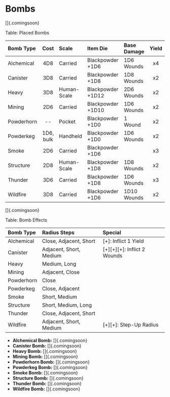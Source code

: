 # Bombs

[]{.comingsoon}

Table: Placed Bombs

| Bomb Type  | Cost       | Scale       | Item Die          | Base Damage | Yield |
| :--------- | :--------: | :---------- | :---------------- | :---------- | :---: |
| Alchemical | 4D8        | Carried     | Blackpowder  +1D6 |  1D6 Wounds | x4    |
| Canister   | 3D8        | Carried     | Blackpowder  +1D8 |  1D8 Wounds | x2    |
| Heavy      | 3D8        | Human-Scale | Blackpowder +1D12 |  2D6 Wounds | x2    |
| Mining     | 2D6        | Carried     | Blackpowder +1D10 |  1D6 Wounds | x2    |
| Powderhorn | --         | Pocket      | Blackpowder  +1D0 |    1 Wound  | x2    |
| Powderkeg  | 1D6, bulk  | Handheld    | Blackpowder  +1D0 |  1D6 Wounds | x2    |
| Smoke      | 2D6        | Carried     | Blackpowder  +1D6 |             | x3    |
| Structure  | 2D8        | Human-Scale | Blackpowder  +1D8 |  1D8 Wounds | x2    |
| Thunder    | 3D6        | Carried     | Blackpowder  +1D8 |  1D6 Wounds | x3    |
| Wildfire   | 3D8        | Carried     | Blackpowder  +1D6 | 1D10 Wounds | x2    |

[]{.comingsoon}

Table: Bomb Effects

| Bomb Type  | Radius Steps            | Special                      |
| :--------- | :---------------------- | :--------------------------- |
| Alchemical | Close, Adjacent, Short  |  [+]: Inflict 1 Yield        |
| Canister   | Adjacent, Short, Medium |  [+][+][+]: Inflict 2 Wounds |
| Heavy      | Medium, Long            |                              |
| Mining     | Adjacent, Close         |                              |
| Powderhorn | Close                   |                              |
| Powderkeg  | Close, Adjacent         |                              |
| Smoke      | Short, Medium           |                              |
| Structure  | Short, Medium, Long     |                              |
| Thunder    | Close, Adjacent, Short  |                              |
| Wildfire   | Adjacent, Short, Medium |  [+][+]: Step-Up Radius      |

  - **Alchemical Bomb:** []{.comingsoon}
  - **Canister   Bomb:** []{.comingsoon}
  - **Heavy      Bomb:** []{.comingsoon}
  - **Mining     Bomb:** []{.comingsoon}
  - **Powderhorn Bomb:** []{.comingsoon}
  - **Powderkeg  Bomb:** []{.comingsoon}
  - **Smoke      Bomb:** []{.comingsoon}
  - **Structure  Bomb:** []{.comingsoon}
  - **Thunder    Bomb:** []{.comingsoon}
  - **Wildfire   Bomb:** []{.comingsoon}

